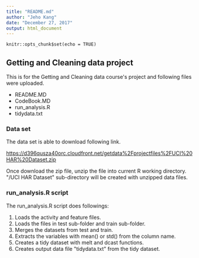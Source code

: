 ```yaml
---
title: "README.md"
author: "Jeho Kang"
date: "December 27, 2017"
output: html_document
---
```


```{r setup, include=FALSE}
knitr::opts_chunk$set(echo = TRUE)
```

## Getting and Cleaning data project

This is for the Getting and Cleaning data course's project and following files were uploaded.

* README.MD
* CodeBook.MD
* run_analysis.R
* tidydata.txt

### Data set

The data set is able to download following link.

https://d396qusza40orc.cloudfront.net/getdata%2Fprojectfiles%2FUCI%20HAR%20Dataset.zip

Once download the zip file, unzip the file into current R working directory. "/UCI HAR Dataset" sub-directory will be created with unzipped data files.

### run_analysis.R script

The run_analysis.R script does followings:

1. Loads the activity and feature files.
2. Loads the files in test sub-folder and train sub-folder.
3. Merges the datasets from test and train.
4. Extracts the variables with mean() or std() from the column name.
5. Creates a tidy dataset with melt and dcast functions.
6. Creates output data file "tidydata.txt" from the tidy dataset.
